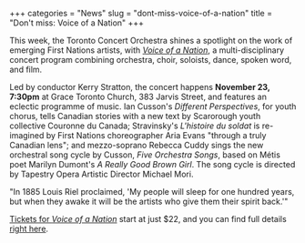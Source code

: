 +++
categories = "News"
slug = "dont-miss-voice-of-a-nation"
title = "Don&#039;t miss: Voice of a Nation"
+++

This week, the Toronto Concert Orchestra shines a spotlight on the work of emerging First Nations artists, with [*Voice of a Nation*](https://www.eventbrite.ca/e/voice-of-a-nation-tickets-39468035958), a multi-disciplinary concert program combining orchestra, choir, soloists, dance, spoken word, and film.

Led by conductor Kerry Stratton, the concert happens **November 23, 7:30pm** at Grace Toronto Church, 383 Jarvis Street, and features an eclectic programme of music. Ian Cusson's *Different Perspectives*, for youth chorus, tells Canadian stories with a new text by Scarorough youth collective Couronne du Canada; Stravinsky's *L'histoire du soldat* is re-imagined by First Nations choreographer Aria Evans "through a truly Canadian lens"; and mezzo-soprano Rebecca Cuddy sings the new orchestral song cycle by Cusson, *Five Orchestra Songs*, based on Métis poet Marilyn Dumont's *A Really Good Brown Girl*. The song cycle is directed by Tapestry Opera Artistic Director Michael Mori.

"In 1885 Louis Riel proclaimed, 'My people will sleep for one hundred years, but when they awake it will be the artists who give them their spirit back.'"

[Tickets for *Voice of a Nation*](https://www.eventbrite.ca/e/voice-of-a-nation-tickets-39468035958) start at just $22, and you can find full details [right here](https://www.eventbrite.ca/e/voice-of-a-nation-tickets-39468035958).
